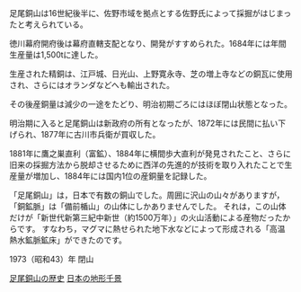 足尾銅山は16世紀後半に、佐野市域を拠点とする佐野氏によって採掘がはじまったと考えられている。

徳川幕府開府後は幕府直轄支配となり、開発がすすめられた。1684年には年間生産量は1,500tに達した。

生産された精銅は、江戸城、日光山、上野寛永寺、芝の増上寺などの銅瓦に使用され、さらにはオランダなどへも輸出された。

その後産銅量は減少の一途をたどり、明治初期ごろにはほぼ閉山状態となった。

明治期に入ると足尾銅山は新政府の所有となったが、1872年には民間に払い下げられ、1877年に古川市兵衛が買収した。

1881年に鷹之巣直利（富鉱）、1884年に横間歩大直利が発見されたこと、さらに旧来の採掘方法から脱却させるために西洋の先進的が技術を取り入れたことで生産量が増加し、1884年には国内1位の産銅量を記録した。




「足尾銅山」は，日本で有数の銅山でした。周囲に沢山の山々がありますが，「銅鉱脈」は「備前楯山」の山体にしかありませんでした。
それは，この山体だけが「新世代新第三紀中新世（約1500万年）」の火山活動による産物だったからです。
すなわち，マグマに熱せられた地下水などによって形成される「高温熱水鉱脈鉱床」ができたのです。


1973（昭和43）年  閉山

[足尾銅山の歴史](https://www.city.nikko.lg.jp/bunkazai/ashiodouzannorekisi.html)
[日本の地形千景](https://www.web-gis.jp/GM1000/LandMap/LandMap_06_014.html)
